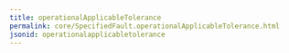 ```yaml
---
title: operationalApplicableTolerance
permalink: core/SpecifiedFault.operationalApplicableTolerance.html
jsonid: operationalapplicabletolerance
---
```

